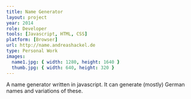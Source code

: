 ```yaml
---
title: Name Generator
layout: project
year: 2014
role: Developer
tools: [Javascript, HTML, CSS]
platform: [Browser]
url: http://name.andreashackel.de
type: Personal Work
images:
  name1.jpg: { width: 1280, height: 1640 }
  thumb.jpg: { width: 640, height: 320 }
---
```

A name generator written in javascript. It can generate (mostly) German names and variations of these.
